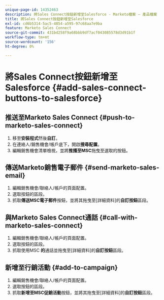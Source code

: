 ```yaml
---
unique-page-id: 14352463
description: 將Sales Connect按鈕新增至Salesforce - Marketo檔案 — 產品檔案
title: 將Sales Connect按鈕新增至Salesforce
exl-id: cd6b5314-5ac5-4854-a595-97c68aa7e9ba
feature: Marketo Sales Connect
source-git-commit: 431bd258f9a68bbb9df7acf043085578d3d91b1f
workflow-type: tm+mt
source-wordcount: '156'
ht-degree: 0%

---
```


# 將Sales Connect按鈕新增至Salesforce {#add-sales-connect-buttons-to-salesforce}

## 推送至Marketo Sales Connect {#push-to-marketo-sales-connect}

1. 移至&#x200B;**安裝程式**&#x200B;然後&#x200B;**自訂**。
1. 在連絡人/銷售機會/帳戶底下，開啟&#x200B;**搜尋配置**。
1. 編輯銷售機會清單檢視，並將&#x200B;**推播至MSC**&#x200B;拖曳至選取的按鈕。

## 傳送Marketo銷售電子郵件 {#send-marketo-sales-email}

1. 編輯銷售機會/聯絡人/帳戶的頁面配置。
1. 選取按鈕的區段。
1. 抓取&#x200B;**傳送MSC電子郵件**&#x200B;按鈕，並將其拖曳至[詳細資料]的&#x200B;**自訂按鈕**&#x200B;區段。

## 與Marketo Sales Connect通話 {#call-with-marketo-sales-connect}

1. 編輯銷售機會/聯絡人/帳戶的頁面配置。
1. 選取按鈕的區段。
1. 抓取使用MSC **的**&#x200B;通話並拖曳至[詳細資料]的&#x200B;**自訂按鈕**&#x200B;區段。

## 新增至行銷活動 {#add-to-campaign}

1. 編輯銷售機會/聯絡人/帳戶的頁面配置。
1. 選取按鈕的區段。
1. 抓取&#x200B;**新增至MSC促銷活動**&#x200B;按鈕，並將其拖曳至[詳細資料]的&#x200B;**自訂按鈕**&#x200B;區段。
